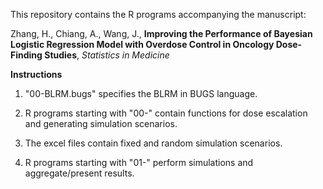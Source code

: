 This repository contains the R programs accompanying the manuscript: 

Zhang, H., Chiang, A., Wang, J., **Improving the Performance of Bayesian Logistic Regression Model with Overdose Control in Oncology Dose-Finding Studies**, *Statistics in Medicine*

**Instructions**

1. "00-BLRM.bugs" specifies the BLRM in BUGS language. 

2. R programs starting with "00-" contain functions for dose escalation and generating simulation scenarios. 

3. The excel files contain fixed and random simulation scenarios. 

4. R programs starting with "01-" perform simulations and aggregate/present results. 
